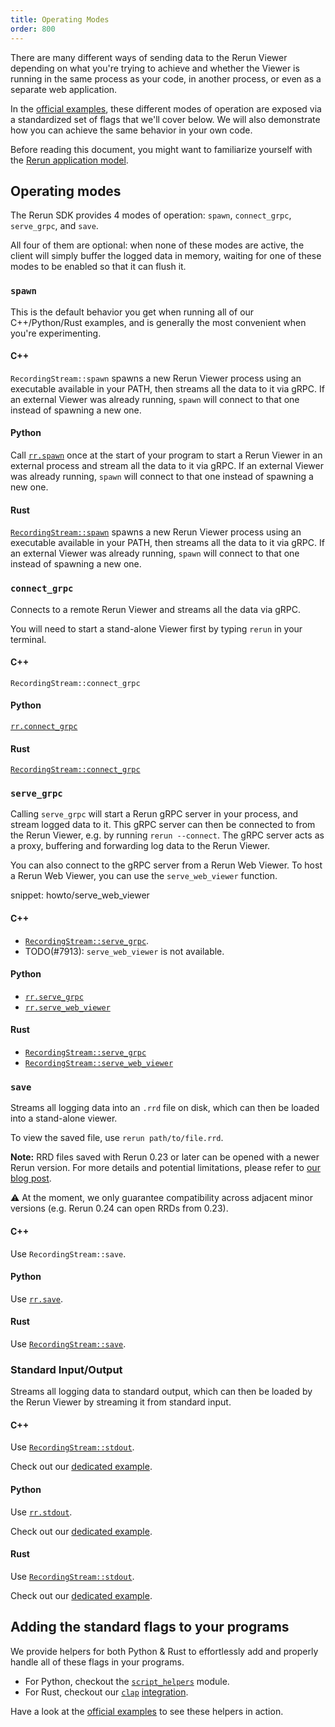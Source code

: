 ```yaml
---
title: Operating Modes
order: 800
---
```


There are many different ways of sending data to the Rerun Viewer depending on what you're trying to achieve and whether the Viewer is running in the same process as your code, in another process, or even as a separate web application.

In the [official examples](/examples), these different modes of operation are exposed via a standardized set of flags that we'll cover below.
We will also demonstrate how you can achieve the same behavior in your own code.

Before reading this document, you might want to familiarize yourself with the [Rerun application model](../../concepts/app-model.md).

## Operating modes

The Rerun SDK provides 4 modes of operation: `spawn`, `connect_grpc`, `serve_grpc`, and `save`.

All four of them are optional: when none of these modes are active, the client will simply buffer the logged data in memory, waiting for one of these modes to be enabled so that it can flush it.

### `spawn`

This is the default behavior you get when running all of our C++/Python/Rust examples, and is generally the most convenient when you're experimenting.

#### C++
`RecordingStream::spawn` spawns a new Rerun Viewer process using an executable available in your PATH, then streams all the data to it via gRPC. If an external Viewer was already running, `spawn` will connect to that one instead of spawning a new one.

#### Python
Call [`rr.spawn`](https://ref.rerun.io/docs/python/stable/common/initialization_functions/#rerun.spawn) once at the start of your program to start a Rerun Viewer in an external process and stream all the data to it via gRPC. If an external Viewer was already running, `spawn` will connect to that one instead of spawning a new one.

#### Rust
[`RecordingStream::spawn`](https://docs.rs/rerun/latest/rerun/struct.RecordingStream.html#method.spawn) spawns a new Rerun Viewer process using an executable available in your PATH, then streams all the data to it via gRPC. If an external Viewer was already running, `spawn` will connect to that one instead of spawning a new one.


### `connect_grpc`

Connects to a remote Rerun Viewer and streams all the data via gRPC.

You will need to start a stand-alone Viewer first by typing `rerun` in your terminal.

#### C++
`RecordingStream::connect_grpc`

#### Python
[`rr.connect_grpc`](https://ref.rerun.io/docs/python/stable/common/initialization_functions/#rerun.connect_grpc)

#### Rust
[`RecordingStream::connect_grpc`](https://docs.rs/rerun/latest/rerun/struct.RecordingStream.html#method.connect_grpc)


### `serve_grpc`
Calling `serve_grpc` will start a Rerun gRPC server in your process, and stream logged data to it.
This gRPC server can then be connected to from the Rerun Viewer, e.g. by running `rerun --connect`.
The gRPC server acts as a proxy, buffering and forwarding log data to the Rerun Viewer.

You can also connect to the gRPC server from a Rerun Web Viewer.
To host a Rerun Web Viewer, you can use the `serve_web_viewer` function.

snippet: howto/serve_web_viewer

#### C++
* [`RecordingStream::serve_grpc`](https://ref.rerun.io/docs/cpp/stable/classrerun_1_1RecordingStream.html).
* TODO(#7913): `serve_web_viewer` is not available.

#### Python
* [`rr.serve_grpc`](https://ref.rerun.io/docs/python/stable/common/initialization_functions/#rerun.serve_grpc)
* [`rr.serve_web_viewer`](https://ref.rerun.io/docs/python/stable/common/initialization_functions/#rerun.serve_web_viewer)

#### Rust
* [`RecordingStream::serve_grpc`](https://docs.rs/rerun/latest/rerun/struct.RecordingStream.html#method.serve_grpc)
* [`RecordingStream::serve_web_viewer`](https://docs.rs/rerun/latest/rerun/struct.RecordingStream.html#method.serve_web_viewer)


### `save`

Streams all logging data into an `.rrd` file on disk, which can then be loaded into a stand-alone viewer.

To view the saved file, use `rerun path/to/file.rrd`.

**Note:** RRD files saved with Rerun 0.23 or later can be opened with a newer Rerun version.
For more details and potential limitations, please refer to [our blog post](https://rerun.io/blog/release-0.23).

⚠️ At the moment, we only guarantee compatibility across adjacent minor versions (e.g. Rerun 0.24 can open RRDs from 0.23).

#### C++
Use `RecordingStream::save`.

#### Python
Use [`rr.save`](https://ref.rerun.io/docs/python/stable/common/initialization_functions/#rerun.save).

#### Rust
Use [`RecordingStream::save`](https://docs.rs/rerun/latest/rerun/struct.RecordingStream.html#method.save).


### Standard Input/Output

Streams all logging data to standard output, which can then be loaded by the Rerun Viewer by streaming it from standard input.

#### C++

Use [`RecordingStream::stdout`](https://ref.rerun.io/docs/cpp/stable/classrerun_1_1RecordingStream.html).

Check out our [dedicated example](https://github.com/rerun-io/rerun/tree/latest/examples/cpp/stdio/main.cpp).

#### Python

Use [`rr.stdout`](https://ref.rerun.io/docs/python/stable/common/initialization_functions/#rerun.stdout).

Check out our [dedicated example](https://github.com/rerun-io/rerun/tree/latest/examples/python/stdio/stdio.py).

#### Rust

Use [`RecordingStream::stdout`](https://docs.rs/rerun/latest/rerun/struct.RecordingStream.html#method.stdout).

Check out our [dedicated example](https://github.com/rerun-io/rerun/tree/latest/examples/rust/stdio/src/main.rs).


## Adding the standard flags to your programs

We provide helpers for both Python & Rust to effortlessly add and properly handle all of these flags in your programs.

- For Python, checkout the [`script_helpers`](https://ref.rerun.io/docs/python/stable/common/script_helpers/) module.
- For Rust, checkout our [`clap`]() [integration](https://docs.rs/rerun/latest/rerun/clap/index.html).

Have a look at the [official examples](/examples) to see these helpers in action.
